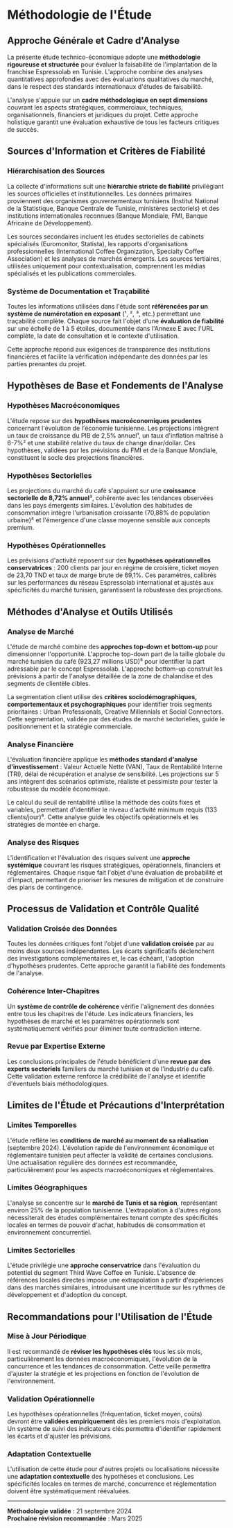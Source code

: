 # Méthodologie de l'Étude

## Approche Générale et Cadre d'Analyse

La présente étude technico-économique adopte une **méthodologie rigoureuse et structurée** pour évaluer la faisabilité de l'implantation de la franchise Espressolab en Tunisie. L'approche combine des analyses quantitatives approfondies avec des évaluations qualitatives du marché, dans le respect des standards internationaux d'études de faisabilité.

L'analyse s'appuie sur un **cadre méthodologique en sept dimensions** couvrant les aspects stratégiques, commerciaux, techniques, organisationnels, financiers et juridiques du projet. Cette approche holistique garantit une évaluation exhaustive de tous les facteurs critiques de succès.

## Sources d'Information et Critères de Fiabilité

### Hiérarchisation des Sources

La collecte d'informations suit une **hiérarchie stricte de fiabilité** privilégiant les sources officielles et institutionnelles. Les données primaires proviennent des organismes gouvernementaux tunisiens (Institut National de la Statistique, Banque Centrale de Tunisie, ministères sectoriels) et des institutions internationales reconnues (Banque Mondiale, FMI, Banque Africaine de Développement).

Les sources secondaires incluent les études sectorielles de cabinets spécialisés (Euromonitor, Statista), les rapports d'organisations professionnelles (International Coffee Organization, Specialty Coffee Association) et les analyses de marchés émergents. Les sources tertiaires, utilisées uniquement pour contextualisation, comprennent les médias spécialisés et les publications commerciales.

### Système de Documentation et Traçabilité

Toutes les informations utilisées dans l'étude sont **référencées par un système de numérotation en exposant** (¹, ², ³, etc.) permettant une traçabilité complète. Chaque source fait l'objet d'une **évaluation de fiabilité** sur une échelle de 1 à 5 étoiles, documentée dans l'Annexe E avec l'URL complète, la date de consultation et le contexte d'utilisation.

Cette approche répond aux exigences de transparence des institutions financières et facilite la vérification indépendante des données par les parties prenantes du projet.

## Hypothèses de Base et Fondements de l'Analyse

### Hypothèses Macroéconomiques

L'étude repose sur des **hypothèses macroéconomiques prudentes** concernant l'évolution de l'économie tunisienne. Les projections intègrent un taux de croissance du PIB de 2,5% annuel¹, un taux d'inflation maîtrisé à 6-7%² et une stabilité relative du taux de change dinar/dollar. Ces hypothèses, validées par les prévisions du FMI et de la Banque Mondiale, constituent le socle des projections financières.

### Hypothèses Sectorielles

Les projections du marché du café s'appuient sur une **croissance sectorielle de 8,72% annuel**³, cohérente avec les tendances observées dans les pays émergents similaires. L'évolution des habitudes de consommation intègre l'urbanisation croissante (70,88% de population urbaine)⁴ et l'émergence d'une classe moyenne sensible aux concepts premium.

### Hypothèses Opérationnelles

Les prévisions d'activité reposent sur des **hypothèses opérationnelles conservatrices** : 200 clients par jour en régime de croisière, ticket moyen de 23,70 TND et taux de marge brute de 69,1%. Ces paramètres, calibrés sur les performances du réseau Espressolab international et ajustés aux spécificités du marché tunisien, garantissent la robustesse des projections.

## Méthodes d'Analyse et Outils Utilisés

### Analyse de Marché

L'étude de marché combine des **approches top-down et bottom-up** pour dimensionner l'opportunité. L'approche top-down part de la taille globale du marché tunisien du café (923,27 millions USD)⁵ pour identifier la part adressable par le concept Espressolab. L'approche bottom-up construit les prévisions à partir de l'analyse détaillée de la zone de chalandise et des segments de clientèle cibles.

La segmentation client utilise des **critères sociodémographiques, comportementaux et psychographiques** pour identifier trois segments prioritaires : Urban Professionals, Creative Millennials et Social Connectors. Cette segmentation, validée par des études de marché sectorielles, guide le positionnement et la stratégie commerciale.

### Analyse Financière

L'évaluation financière applique les **méthodes standard d'analyse d'investissement** : Valeur Actuelle Nette (VAN), Taux de Rentabilité Interne (TRI), délai de récupération et analyse de sensibilité. Les projections sur 5 ans intègrent des scénarios optimiste, réaliste et pessimiste pour tester la robustesse du modèle économique.

Le calcul du seuil de rentabilité utilise la méthode des coûts fixes et variables, permettant d'identifier le niveau d'activité minimum requis (133 clients/jour)⁶. Cette analyse guide les objectifs opérationnels et les stratégies de montée en charge.

### Analyse des Risques

L'identification et l'évaluation des risques suivent une **approche systémique** couvrant les risques stratégiques, opérationnels, financiers et réglementaires. Chaque risque fait l'objet d'une évaluation de probabilité et d'impact, permettant de prioriser les mesures de mitigation et de construire des plans de contingence.

## Processus de Validation et Contrôle Qualité

### Validation Croisée des Données

Toutes les données critiques font l'objet d'une **validation croisée** par au moins deux sources indépendantes. Les écarts significatifs déclenchent des investigations complémentaires et, le cas échéant, l'adoption d'hypothèses prudentes. Cette approche garantit la fiabilité des fondements de l'analyse.

### Cohérence Inter-Chapitres

Un **système de contrôle de cohérence** vérifie l'alignement des données entre tous les chapitres de l'étude. Les indicateurs financiers, les hypothèses de marché et les paramètres opérationnels sont systématiquement vérifiés pour éliminer toute contradiction interne.

### Revue par Expertise Externe

Les conclusions principales de l'étude bénéficient d'une **revue par des experts sectoriels** familiers du marché tunisien et de l'industrie du café. Cette validation externe renforce la crédibilité de l'analyse et identifie d'éventuels biais méthodologiques.

## Limites de l'Étude et Précautions d'Interprétation

### Limites Temporelles

L'étude reflète les **conditions de marché au moment de sa réalisation** (septembre 2024). L'évolution rapide de l'environnement économique et réglementaire tunisien peut affecter la validité de certaines conclusions. Une actualisation régulière des données est recommandée, particulièrement pour les aspects macroéconomiques et réglementaires.

### Limites Géographiques

L'analyse se concentre sur le **marché de Tunis et sa région**, représentant environ 25% de la population tunisienne. L'extrapolation à d'autres régions nécessiterait des études complémentaires tenant compte des spécificités locales en termes de pouvoir d'achat, habitudes de consommation et environnement concurrentiel.

### Limites Sectorielles

L'étude privilégie une **approche conservatrice** dans l'évaluation du potentiel du segment Third Wave Coffee en Tunisie. L'absence de références locales directes impose une extrapolation à partir d'expériences dans des marchés similaires, introduisant une incertitude sur les rythmes de développement et d'adoption du concept.

## Recommandations pour l'Utilisation de l'Étude

### Mise à Jour Périodique

Il est recommandé de **réviser les hypothèses clés** tous les six mois, particulièrement les données macroéconomiques, l'évolution de la concurrence et les tendances de consommation. Cette veille permettra d'ajuster la stratégie et les projections en fonction de l'évolution de l'environnement.

### Validation Opérationnelle

Les hypothèses opérationnelles (fréquentation, ticket moyen, coûts) devront être **validées empiriquement** dès les premiers mois d'exploitation. Un système de suivi des indicateurs clés permettra d'identifier rapidement les écarts et d'ajuster les prévisions.

### Adaptation Contextuelle

L'utilisation de cette étude pour d'autres projets ou localisations nécessite une **adaptation contextuelle** des hypothèses et conclusions. Les spécificités locales en termes de marché, concurrence et réglementation doivent être systématiquement réévaluées.

---

**Méthodologie validée** : 21 septembre 2024  
**Prochaine révision recommandée** : Mars 2025
